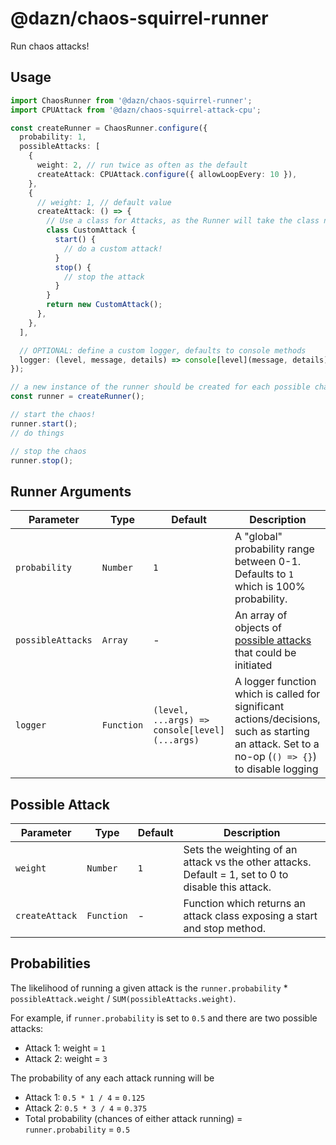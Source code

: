 # @dazn/chaos-squirrel-runner

Run chaos attacks!

## Usage

```ts
import ChaosRunner from '@dazn/chaos-squirrel-runner';
import CPUAttack from '@dazn/chaos-squirrel-attack-cpu';

const createRunner = ChaosRunner.configure({
  probability: 1,
  possibleAttacks: [
    {
      weight: 2, // run twice as often as the default
      createAttack: CPUAttack.configure({ allowLoopEvery: 10 }),
    },
    {
      // weight: 1, // default value
      createAttack: () => {
        // Use a class for Attacks, as the Runner will take the class name as the attack name
        class CustomAttack {
          start() {
            // do a custom attack!
          }
          stop() {
            // stop the attack
          }
        }
        return new CustomAttack();
      },
    },
  ],

  // OPTIONAL: define a custom logger, defaults to console methods
  logger: (level, message, details) => console[level](message, details),
});

// a new instance of the runner should be created for each possible chaos run
const runner = createRunner();

// start the chaos!
runner.start();
// do things

// stop the chaos
runner.stop();
```

## Runner Arguments

| Parameter         | Type       | Default                                       | Description                                                                                                                                     |
| ----------------- | ---------- | --------------------------------------------- | ----------------------------------------------------------------------------------------------------------------------------------------------- |
| `probability`     | `Number`   | `1`                                           | A "global" probability range between 0-1. Defaults to `1` which is 100% probability.                                                            |
| `possibleAttacks` | `Array`    | -                                             | An array of objects of [possible attacks](#possible-attack) that could be initiated                                                             |
| `logger`          | `Function` | `(level, ...args) => console[level](...args)` | A logger function which is called for significant actions/decisions, such as starting an attack. Set to a no-op (`() => {}`) to disable logging |

## Possible Attack

| Parameter      | Type       | Default | Description                                                                                         |
| -------------- | ---------- | ------- | --------------------------------------------------------------------------------------------------- |
| `weight`       | `Number`   | `1`     | Sets the weighting of an attack vs the other attacks. Default = 1, set to 0 to disable this attack. |
| `createAttack` | `Function` | -       | Function which returns an attack class exposing a start and stop method.                            |

## Probabilities

The likelihood of running a given attack is the `runner.probability` \* `possibleAttack.weight` / `SUM(possibleAttacks.weight)`.

For example, if `runner.probability` is set to `0.5` and there are two possible attacks:

- Attack 1: weight = `1`
- Attack 2: weight = `3`

The probability of any each attack running will be

- Attack 1: `0.5 * 1 / 4` = `0.125`
- Attack 2: `0.5 * 3 / 4` = `0.375`
- Total probability (chances of either attack running) = `runner.probability` = `0.5`
